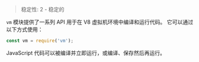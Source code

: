 
> 稳定性: 2 - 稳定的

<!--name=vm-->

`vm` 模块提供了一系列 API 用于在 V8 虚拟机环境中编译和运行代码。
它可以通过以下方式使用：

```js
const vm = require('vm');
```

JavaScript 代码可以被编译并立即运行，或编译、保存然后再运行。

